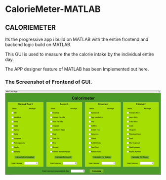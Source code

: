 # CalorieMeter-MATLAB

## CALORIEMETER 
Its the progressive app i build on MATLAB with the entire frontend and backend logic build on MATLAB.

This GUI is used to measure the the calorie intake by the individual entire day.

The APP designer feature of MATLAB has been Implemented out here.

### The Screenshot of Frontend of GUI.

![Image of GUI](https://github.com/garvitraj/CalorieMeter-MATLAB/blob/main/Code/Matlab_GUI.PNG)
